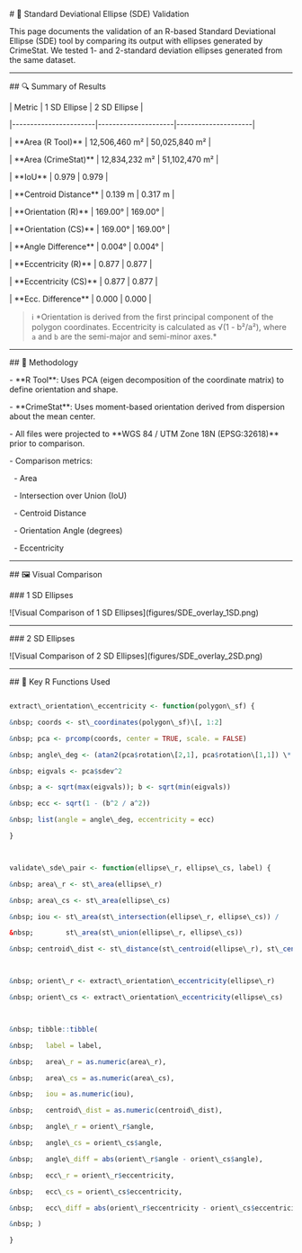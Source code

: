 \# 🧪 Standard Deviational Ellipse (SDE) Validation



This page documents the validation of an R-based Standard Deviational Ellipse (SDE) tool by comparing its output with ellipses generated by CrimeStat. We tested 1- and 2-standard deviation ellipses generated from the same dataset.



---



\## 🔍 Summary of Results



| Metric                | 1 SD Ellipse        | 2 SD Ellipse        |

|-----------------------|---------------------|---------------------|

| \*\*Area (R Tool)\*\*     | 12,506,460 m²       | 50,025,840 m²       |

| \*\*Area (CrimeStat)\*\*  | 12,834,232 m²       | 51,102,470 m²       |

| \*\*IoU\*\*               | 0.979               | 0.979               |

| \*\*Centroid Distance\*\* | 0.139 m             | 0.317 m             |

| \*\*Orientation (R)\*\*   | 169.00°             | 169.00°             |

| \*\*Orientation (CS)\*\*  | 169.00°             | 169.00°             |

| \*\*Angle Difference\*\*  | 0.004°              | 0.004°              |

| \*\*Eccentricity (R)\*\*  | 0.877               | 0.877               |

| \*\*Eccentricity (CS)\*\* | 0.877               | 0.877               |

| \*\*Ecc. Difference\*\*   | 0.000               | 0.000               |



> ℹ️ \*Orientation is derived from the first principal component of the polygon coordinates. Eccentricity is calculated as √(1 - b²/a²), where `a` and `b` are the semi-major and semi-minor axes.\*



---



\## 📐 Methodology



\- \*\*R Tool\*\*: Uses PCA (eigen decomposition of the coordinate matrix) to define orientation and shape.

\- \*\*CrimeStat\*\*: Uses moment-based orientation derived from dispersion about the mean center.

\- All files were projected to \*\*WGS 84 / UTM Zone 18N (EPSG:32618)\*\* prior to comparison.

\- Comparison metrics:

&nbsp; - Area

&nbsp; - Intersection over Union (IoU)

&nbsp; - Centroid Distance

&nbsp; - Orientation Angle (degrees)

&nbsp; - Eccentricity



---



\## 🖼️ Visual Comparison



\### 1 SD Ellipses



!\[Visual Comparison of 1 SD Ellipses](figures/SDE\_overlay\_1SD.png)



---



\### 2 SD Ellipses



!\[Visual Comparison of 2 SD Ellipses](figures/SDE\_overlay\_2SD.png)



---



\## 📜 Key R Functions Used



```r

extract\_orientation\_eccentricity <- function(polygon\_sf) {

&nbsp; coords <- st\_coordinates(polygon\_sf)\[, 1:2]

&nbsp; pca <- prcomp(coords, center = TRUE, scale. = FALSE)

&nbsp; angle\_deg <- (atan2(pca$rotation\[2,1], pca$rotation\[1,1]) \* 180 / pi) %% 180

&nbsp; eigvals <- pca$sdev^2

&nbsp; a <- sqrt(max(eigvals)); b <- sqrt(min(eigvals))

&nbsp; ecc <- sqrt(1 - (b^2 / a^2))

&nbsp; list(angle = angle\_deg, eccentricity = ecc)

}



validate\_sde\_pair <- function(ellipse\_r, ellipse\_cs, label) {

&nbsp; area\_r <- st\_area(ellipse\_r)

&nbsp; area\_cs <- st\_area(ellipse\_cs)

&nbsp; iou <- st\_area(st\_intersection(ellipse\_r, ellipse\_cs)) / 

&nbsp;        st\_area(st\_union(ellipse\_r, ellipse\_cs))

&nbsp; centroid\_dist <- st\_distance(st\_centroid(ellipse\_r), st\_centroid(ellipse\_cs))



&nbsp; orient\_r <- extract\_orientation\_eccentricity(ellipse\_r)

&nbsp; orient\_cs <- extract\_orientation\_eccentricity(ellipse\_cs)



&nbsp; tibble::tibble(

&nbsp;   label = label,

&nbsp;   area\_r = as.numeric(area\_r),

&nbsp;   area\_cs = as.numeric(area\_cs),

&nbsp;   iou = as.numeric(iou),

&nbsp;   centroid\_dist = as.numeric(centroid\_dist),

&nbsp;   angle\_r = orient\_r$angle,

&nbsp;   angle\_cs = orient\_cs$angle,

&nbsp;   angle\_diff = abs(orient\_r$angle - orient\_cs$angle),

&nbsp;   ecc\_r = orient\_r$eccentricity,

&nbsp;   ecc\_cs = orient\_cs$eccentricity,

&nbsp;   ecc\_diff = abs(orient\_r$eccentricity - orient\_cs$eccentricity)

&nbsp; )

}




